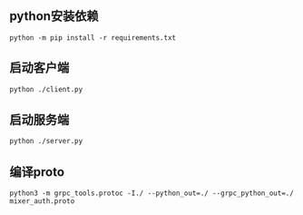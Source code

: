 ## python安装依赖

```shell
python -m pip install -r requirements.txt
```

## 启动客户端

```bash
python ./client.py
```

## 启动服务端

```bash
python ./server.py
```

## 编译proto

```shell
python3 -m grpc_tools.protoc -I./ --python_out=./ --grpc_python_out=./ mixer_auth.proto
```
